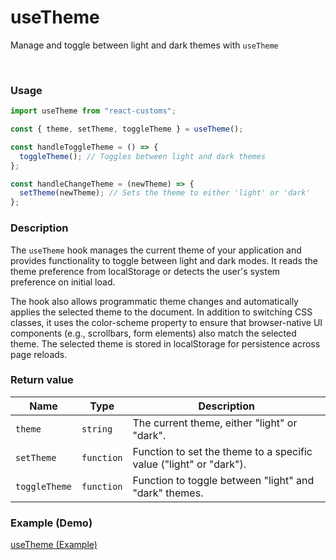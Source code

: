 # useTheme

Manage and toggle between light and dark themes with `useTheme`

<br>

### Usage

```jsx
import useTheme from "react-customs";

const { theme, setTheme, toggleTheme } = useTheme();

const handleToggleTheme = () => {
  toggleTheme(); // Toggles between light and dark themes
};

const handleChangeTheme = (newTheme) => {
  setTheme(newTheme); // Sets the theme to either 'light' or 'dark'
};
```

### Description

The `useTheme` hook manages the current theme of your application and provides functionality to toggle between light and dark modes. It reads the theme preference from localStorage or detects the user's system preference on initial load.

The hook also allows programmatic theme changes and automatically applies the selected theme to the document. In addition to switching CSS classes, it uses the color-scheme property to ensure that browser-native UI components (e.g., scrollbars, form elements) also match the selected theme. The selected theme is stored in localStorage for persistence across page reloads.

### Return value

| Name          | Type       | Description                                                        |
| ------------- | ---------- | ------------------------------------------------------------------ |
| `theme`       | `string`   | The current theme, either "light" or "dark".                       |
| `setTheme`    | `function` | Function to set the theme to a specific value ("light" or "dark"). |
| `toggleTheme` | `function` | Function to toggle between "light" and "dark" themes.              |

### Example (Demo)

<a href="https://use-theme.pages.dev/" target="_blank">useTheme (Example)</a>
